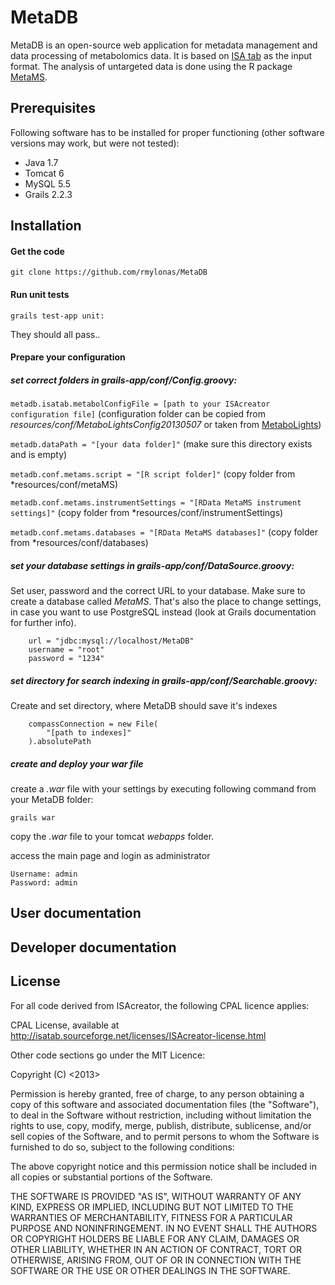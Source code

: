 MetaDB
======
MetaDB is an open-source web application for metadata management and data processing of metabolomics data. It is based on [ISA tab](http://www.isa-tools.org/) as the input format. The analysis of untargeted data is done using the R package [MetaMS](https://github.com/rwehrens/metaMS).

## Prerequisites
Following software has to be installed for proper functioning (other software versions may work, but were not tested):
* Java 1.7
* Tomcat 6
* MySQL 5.5
* Grails 2.2.3

## Installation

#### Get the code
```
git clone https://github.com/rmylonas/MetaDB
```
#### Run unit tests
```
grails test-app unit:
```
They should all pass..

#### Prepare your configuration
##### set correct folders in *grails-app/conf/Config.groovy*:

```metadb.isatab.metabolConfigFile = [path to your ISAcreator configuration file]``` 
(configuration folder can be copied from *resources/conf/MetaboLightsConfig20130507* or taken from [MetaboLights](http://www.ebi.ac.uk/metabolights/))

```metadb.dataPath = "[your data folder]"``` (make sure this directory exists and is empty)

```metadb.conf.metams.script = "[R script folder]"``` (copy folder from *resources/conf/metaMS)

```metadb.conf.metams.instrumentSettings = "[RData MetaMS instrument settings]"``` (copy folder from *resources/conf/instrumentSettings)

```metadb.conf.metams.databases = "[RData MetaMS databases]"``` (copy folder from *resources/conf/databases)


##### set your database settings in *grails-app/conf/DataSource.groovy*:
Set user, password and the correct URL to your database. Make sure to create a database called *MetaMS*. That's also the place to change settings, in case you want to use PostgreSQL instead (look at Grails documentation for further info).
```
    url = "jdbc:mysql://localhost/MetaDB"
    username = "root"
    password = "1234"
```

##### set directory for search indexing in *grails-app/conf/Searchable.groovy*:
Create and set directory, where MetaDB should save it's indexes
```
    compassConnection = new File(
        "[path to indexes]"
    ).absolutePath
```

##### create and deploy your war file

create a *.war* file with your settings by executing following command from your MetaDB folder:
```
grails war
```

copy the *.war* file to your tomcat *webapps* folder. 

access the main page and login as administrator
```
Username: admin
Password: admin
```


## User documentation

## Developer documentation

## License

For all code derived from ISAcreator, the following CPAL licence applies:

CPAL License, available at <http://isatab.sourceforge.net/licenses/ISAcreator-license.html>

Other code sections go under the MIT Licence:

Copyright (C) <2013> <copyright Roman Mylonas>

Permission is hereby granted, free of charge, to any person obtaining a copy of this software and associated documentation files (the "Software"), to deal in the Software without restriction, including without limitation the rights to use, copy, modify, merge, publish, distribute, sublicense, and/or sell copies of the Software, and to permit persons to whom the Software is furnished to do so, subject to the following conditions:

The above copyright notice and this permission notice shall be included in all copies or substantial portions of the Software.

THE SOFTWARE IS PROVIDED "AS IS", WITHOUT WARRANTY OF ANY KIND, EXPRESS OR IMPLIED, INCLUDING BUT NOT LIMITED TO THE WARRANTIES OF MERCHANTABILITY, FITNESS FOR A PARTICULAR PURPOSE AND NONINFRINGEMENT. IN NO EVENT SHALL THE AUTHORS OR COPYRIGHT HOLDERS BE LIABLE FOR ANY CLAIM, DAMAGES OR OTHER LIABILITY, WHETHER IN AN ACTION OF CONTRACT, TORT OR OTHERWISE, ARISING FROM, OUT OF OR IN CONNECTION WITH THE SOFTWARE OR THE USE OR OTHER DEALINGS IN THE SOFTWARE.

